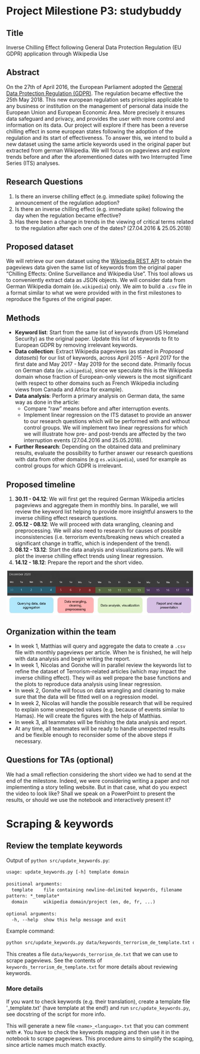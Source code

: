 # Project Milestione P3: studybuddy

## Title
Inverse Chilling Effect following General Data Protection Regulation (EU GDPR) application through Wikipedia Use

## Abstract
On the 27th of April 2016, the European Parliament adopted the [General Data Protection Regulation (GDPR)](https://gdpr-info.eu/). The regulation became effective the 25th May 2018. This new european regulation sets principles applicable to any business or institution on the management of personal data inside the European Union and European Economic Area. More precisely it ensures data safeguard and privacy, and provides the user with more control and information on its data. Our project will explore if there has been a reverse chilling effect in some european states following the adoption of the regulation and its start of effectiveness. To answer this, we intend to build a new dataset using the same article keywords used in the original paper but extracted from german Wikipedia. We will focus on pageviews and explore trends before and after the aforementioned dates with two Interrupted Time Series (ITS) analyses.

## Research Questions
1. Is there an inverse chilling effect (e.g. immediate spike) following the announcement of the regulation adoption?
2. Is there an inverse chilling effect (e.g. immediate spike) following the day when the regulation became effective?
3. Has there been a change in trends in the viewing of critical terms related to the regulation after each one of the dates? (27.04.2016 & 25.05.2018)

## Proposed dataset
We will retrieve our own dataset using the [Wikipedia REST API](https://wikimedia.org/api/rest_v1/) to obtain the pageviews data given the same list of keywords from the original paper “Chilling Effects: Online Surveillance and Wikipedia Use”. This tool allows us to conveniently extract data as JSON objects. We will consider data from German Wikipedia domain (`de.wikipedia`) only. We aim to build a `.csv` file in a format similar to what we were provided with in the first milestones to reproduce the figures of the original paper.

## Methods
* **Keyword list**: Start from the same list of keywords (from US Homeland Security) as the original paper. Update this list of keywords to fit to European GDPR by removing irrelevant keywords.
* **Data collection**: Extract Wikipedia pageviews (as stated in *Proposed datasets*) for our list of keywords, across April 2015 - April 2017 for the first date and May 2017 - May 2019 for the second date. Primarily focus on German data (`de.wikipedia`), since we speculate this is the Wikipedia domain whose fraction of European-only viewers is the most significant (with respect to other domains such as French Wikipedia including views from Canada and Africa for example).
* **Data analysis**:
Perform a primary analysis on German data, the same way as done in the article:
  * Compare “raw” means before and after interruption events.
  * Implement linear regression on the ITS dataset to provide an answer to our research questions which will be performed with and without control groups. We will implement two linear regressions for which we will illustrate how pre- and post-trends are affected by the two interruption events (27.04.2016 and 25.05.2018).
* **Further Research**: Depending on the obtained data and preliminary results, evaluate the possibility to further answer our research questions with data from other domains (e.g `es.wikipedia`), used for example as control groups for which GDPR is irrelevant.

## Proposed timeline
1. **30.11 - 04.12**: We will first get the required German Wikipedia articles pageviews and aggregate them in monthly bins. In parallel, we will review the keyword list helping to provide more insightful answers to the inverse chilling effect research questions.
2. **05.12 - 08.12**: We will proceed with data wrangling, cleaning and preprocessing. We will also need to research for causes of possible inconsistencies (i.e. terrorism events/breaking news which created a significant change in traffic, which is independent of the trend).
3. **08.12 - 13.12**: Start the data analysis and visualizations parts. We will plot the inverse chilling effect trends using linear regression.
4. **14.12 - 18.12**: Prepare the report and the short video.

![Timeline](Images/Planning.JPG?raw=true "Title")

## Organization within the team
* In week 1, Matthias will query and aggregate the data to create a `.csv` file with monthly pageviews per article. When he is finished, he will help with data analysis and begin writing the report.
* In week 1, Nicolas and Gonxhe will in parallel review the keywords list to refine the dataset of Terrorism-related articles (which may impact the inverse chilling effect). They will as well prepare the base functions and the plots to reproduce data analysis using linear regression.
* In week 2, Gonxhe will focus on data wrangling and cleaning to make sure that the data will be fitted well on a regression model.
* In week 2, Nicolas will handle the possible research that will be required to explain some unexpected values (e.g. because of events similar to Hamas). He will create the figures with the help of Matthias.
* In week 3, all teammates will be finishing the data analysis and report.
* At any time, all teammates will be ready to handle unexpected results and be flexible enough to reconsider some of the above steps if necessary.

## Questions for TAs (optional)

We had a small reflection considering the short video we had to send at the end of the milestone. Indeed, we were considering writing a paper and not implementing a story telling website. But in that case, what do you expect the video to look like? Shall we speak on a PowerPoint to present the results, or should we use the notebook and interactively present it?


# Scraping & keywords

## Review the template keywords

Output of `python src/update_keywords.py`:

```
usage: update_keywords.py [-h] template domain

positional arguments:
  template    file containing newline-delimited keywords, filename pattern: *_template*
  domain      wikipedia domain/project (en, de, fr, ...)

optional arguments:
  -h, --help  show this help message and exit
```
 
Example command:

```bash
python src/update_keywords.py data/keywords_terrorism_de_template.txt de
```

This creates a file `data/keywords_terrorism_de.txt` that we can use to scrape pageviews. 
See the contents of `keywords_terrorism_de_template.txt` for more details about reviewing keywords.


### More details

If you want to check keywords (e.g. their translation), create a template file '<name>_template.txt' 
(have template at the end!) and run `src/update_keywords.py`, see docstring of the script for more info.

This will generate a new file `<name>_<language>.txt` that you can comment with `#`. You have to check the keywords
mapping and then use it in the notebook to scrape pageviews. This procedure aims to simplify the scaping, since 
article names much match exactly. 

